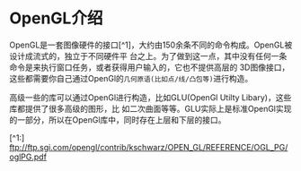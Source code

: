 # OpenGL介绍
OpenGL是一套图像硬件的接口[^1]，大约由150余条不同的命令构成。OpenGL被设计成流式的，独立于不同硬件平
台之上。为了做到这一点，其中没有任何一条命令是来执行窗口任务，或者获得用户输入的，它也不提供高层的
3D图像接口，这些都需要你自己通过OpenGl的`几何原语(比如点/线/凸包等)`进行构造。

高级一些的库可以通过OpenGl进行构造，比如GLU(OpenGl Utilty Libary)，这些库都提供了很多高级的图形，比
如二次曲面等等。GLU实际上是标准OpenGl实现的一部分，所以在OpenGl库中，同时存在上层和下层的接口。

[^1:] ftp://ftp.sgi.com/opengl/contrib/kschwarz/OPEN_GL/REFERENCE/OGL_PG/oglPG.pdf
